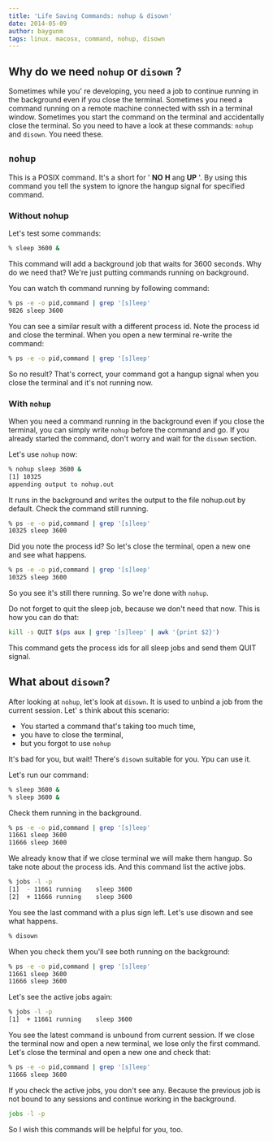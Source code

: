 ```yaml
---
title: 'Life Saving Commands: nohup & disown'
date: 2014-05-09
author: baygunm
tags: linux. macosx, command, nohup, disown
---
```


## Why do we need <code>nohup</code> or <code>disown</code> ?

Sometimes while you' re developing, you need a job to continue running in the background even if you close the terminal. Sometimes you need a command running on a remote machine connected with ssh in a terminal window. Sometimes you start the command on the terminal and accidentally close the terminal. So you need to have a look at these commands: <code>nohup</code> and <code>disown</code>. You need these.

## <code>nohup</code>

This is a POSIX command. It's a short for  ' **NO**  **H** ang **UP** '. By using this command you tell the system to ignore the hangup signal for specified command.

### Without nohup

Let's test some commands:

```bash
% sleep 3600 &
```

This command will add a background job that waits for 3600 seconds. Why do we need that? We're just putting commands running on background.

You can watch th command running by following command:

```bash
% ps -e -o pid,command | grep '[s]leep'
9826 sleep 3600
```

You can see a similar result with a different process id. Note the process id and close the terminal. When you open a new terminal re-write the command:

```bash
% ps -e -o pid,command | grep '[s]leep'
```

So no result? That's correct, your command got a hangup signal when you close the terminal and it's not running now.

### With <code>nohup</code>

When you need a command running in the background even if you close the terminal, you can simply write <code>nohup</code> before the command and go. If you already started the command, don't worry and wait for the <code>disown</code> section.

Let's use <code>nohup</code> now:

```bash
% nohup sleep 3600 &
[1] 10325
appending output to nohup.out
```

It runs in the background and writes the output to the file nohup.out by default. Check the command still running.

```bash
% ps -e -o pid,command | grep '[s]leep'
10325 sleep 3600
```

Did you note the process id? So let's close the terminal, open a new one and see what happens.

```bash
% ps -e -o pid,command | grep '[s]leep'
10325 sleep 3600
```

So you see it's still there running. So we're done with <code>nohup</code>.

Do not forget to quit the sleep job, because we don't need that now. This is how you can do that:

```bash
kill -s QUIT $(ps aux | grep '[s]leep' | awk '{print $2}')
```

This command gets the process ids for all sleep jobs and send them QUIT signal.

## What about <code>disown</code>?

After looking at <code>nohup</code>, let's look at <code>disown</code>. It is used to unbind a job from the current session. Let' s think about this scenario:

* You started a command that's taking too much time,
* you have to close the terminal,
* but you forgot to use <code>nohup</code>

It's bad for you, but wait! There's <code>disown</code> suitable for you. Ypu can use it.

Let's run our command:

```bash
% sleep 3600 &
% sleep 3600 &
```

Check them running in the background.

```bash
% ps -e -o pid,command | grep '[s]leep'
11661 sleep 3600
11666 sleep 3600
```

We already know that if we close terminal we will make them hangup. So take note about the process ids. And this command list the active jobs.

```bash
% jobs -l -p
[1]  - 11661 running    sleep 3600
[2]  + 11666 running    sleep 3600
```

You see the last command with a plus sign left. Let's use disown and see what happens.

```bash
% disown
```
When you check them you'll see both running on the background:

```bash
% ps -e -o pid,command | grep '[s]leep'
11661 sleep 3600
11666 sleep 3600
```

Let's see the active jobs again:

```bash
% jobs -l -p
[1]  + 11661 running    sleep 3600
```

You see the latest command is unbound from current session. If we close the terminal now and open a new terminal, we lose only the first command.
Let's close the terminal and open a new one and check that:

```bash
% ps -e -o pid,command | grep '[s]leep'
11666 sleep 3600
```

If you check the active jobs, you don't see any. Because the previous job is not bound to any sessions and continue working in the background.

```bash
jobs -l -p
```

So I wish this commands will be helpful for you, too.